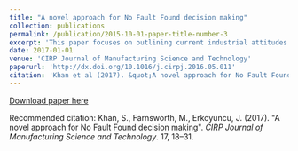 ```yaml
---
title: "A novel approach for No Fault Found decision making"
collection: publications
permalink: /publication/2015-10-01-paper-title-number-3
excerpt: 'This paper focuses on outlining current industrial attitudes regarding the No Fault Found (NFF) phenomena and identifies the drivers that influence the NFF decision-making process. It articulates the contents of tacit knowledge and addresses a knowledge gap by developing NFF management policies. The paper further classifies the NFF phenomenon into five key processes that must be controlled by using the developed policies. In addition to the theoretical developments, a Petri net model is also outlined and discussed based on the captured information regarding NFF decision-making in organisations. Since NFF decision-making is influenced by several factors, Petri nets are sought as a powerful tool to realise a meta-model capability to understand the complexity of situations. Its potential managerial implications can help describe decision problems under conditions of uncertainty. Finally, the conclusions indicate that engineering processes, which allow decision-making at various maintenance echelons, can often obfuscate problems that then require a systems approach to illustrate the impact of the issue.'
date: 2017-01-01
venue: 'CIRP Journal of Manufacturing Science and Technology'
paperurl: 'http://dx.doi.org/10.1016/j.cirpj.2016.05.011'
citation: 'Khan et al (2017). &quot;A novel approach for No Fault Found decision making.&quot; <i>CIRP Journal of Manufacturing Science and Technology</i>. 17, 18–31.'
---
```


[Download paper here](http://dx.doi.org/10.1016/j.cirpj.2016.05.011)

Recommended citation: Khan, S., Farnsworth, M., Erkoyuncu, J. (2017). "A novel approach for No Fault Found decision making". <i>CIRP Journal of Manufacturing Science and Technology</i>. 17, 18–31.
